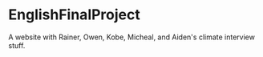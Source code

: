 # EnglishFinalProject
A website with Rainer, Owen, Kobe, Micheal, and Aiden's climate interview stuff. 
